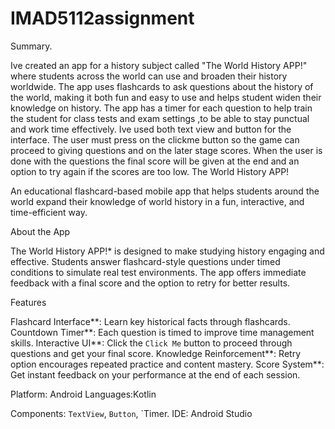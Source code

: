 # IMAD5112assignment
Summary.

Ive created an app for a history subject called "The World History APP!" where students across the world can use and broaden their history worldwide.
The app uses flashcards to ask questions about the history of the world, making it both fun and easy to use and helps student widen their knowledge on history.
The app has a timer for each question to help train the student for class tests and exam settings ,to be able to stay punctual and work time effectively.
Ive used both text view and button for the interface.
The user must press on the clickme button so the game can proceed to giving questions and on the later stage scores.
When the user is done with the questions the final score will be given at the end and an option to try again if the scores are too low.
 The World History APP!
 
An educational flashcard-based mobile app that helps students around the world expand their knowledge of world history in a fun, interactive, and time-efficient way.

About the App

The World History APP!* is designed to make studying history engaging and effective. Students answer flashcard-style questions under timed conditions to simulate real test environments. The app offers immediate feedback with a final score and the option to retry for better results.

Features

Flashcard Interface**: Learn key historical facts through flashcards.
Countdown Timer**: Each question is timed to improve time management skills.
Interactive UI**: Click the `Click Me` button to proceed through questions and get your final score.
Knowledge Reinforcement**: Retry option encourages repeated practice and content mastery.
Score System**: Get instant feedback on your performance at the end of each session.

Platform: Android
Languages:Kotlin 

Components: `TextView`, `Button`, `Timer.
IDE: Android Studio



